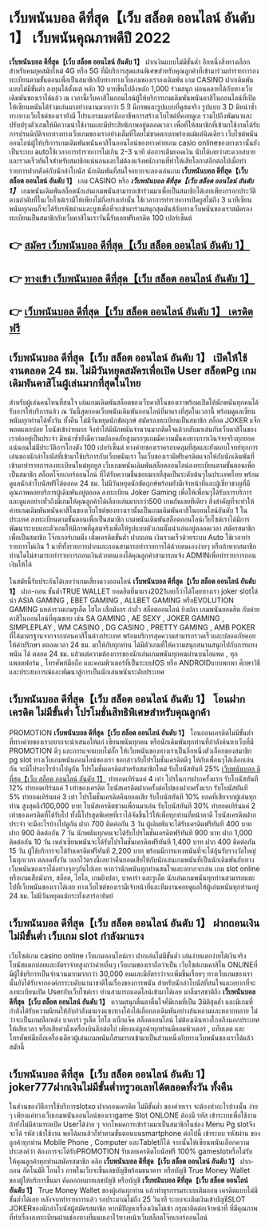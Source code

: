 # เว็บพนันบอล ดีที่สุด【เว็บ สล็อต ออนไลน์ อันดับ 1】  เว็บพนันคุณภาพดีปี 2022

**เว็บพนันบอล ดีที่สุด【เว็บ สล็อต ออนไลน์ อันดับ 1】** ฝากเงินแบบไม่มีขั้นต่ำ  อีกหนึ่งสิ่งทางเลือกสำหรับคนยุคสมัยใหม่ 4G หรือ 5G ที่มีบริการสุดแสนพิเศษสำหรับคุณลูกค้าที่เข้ามาร่วมทำรายการลงทะเบียนตามขั้นตอนเพื่อเป็นสมาชิกกับทางทางเว็บเกมของเราลงเดิมพัน เกม CASINO  ฝากเดิมพัน แบบไม่มีขั้นต่ำ ลงทุนได้ตั้งแต่ หลัก 10 บาทขึ้นไปถึงหลัก 1,000 ร่วมสนุก ผ่อนคลายได้กับทางเว็บเดิมพันของเราได้แล้ว ณ เวลานี้เว็บคาสิโนออนไลน์ผู้ให้บริการเกมเดิมพันพนันคาสิโนออนไลน์ที่เปิดให้เซียนพนันได้ร่วมเล่นมาอย่างนานมากกว่า 5 ปี มีภาพและรูปแบบที่ดูสมจริง รูปแบบ 3 D
มิหนำซ้ำทางทางเว็บไซต์ของเรายังมี โปรแกรมเมอร์มืออาชีพการสร้างเว็บไซต์ที่คอยดูเล  รวมไปถึงพัฒนาและปรับปรุงตัวเกมให้มีความน่าใช้งานและมีประสิทธิภาพอยู่ตลอดเวลา เพื่อที่ให้สมาชิกที่เข้ามาใช้งานได้รับการปรนนิบัติจากทางทางเว็บเกมของเราอย่างเต็มที่โดยไม่ขาดตกบกพร่องแม้แต่นิดเดียว เว็บไซต์พนันออนไลน์ผู้ให้บริการเกมเดิมพันพนันคาสิโนออนไลน์ของทางค่ายเกม casio onlineของทางเรานั้นยังเป็นระบบ autoใช้เวลาการทำรายการไม่เกิน 2-3 นาที ต่อการเติมยอดเงิน นับได้เลยว่าสะดวกสบายและรวดเร็วทันใจสำหรับสมาชิกแน่นอนและไม่ต้องแจ้งพนักงานที่ทำให้เสียโอกาสอีกต่อไปเมื่อทำรายการฝากตังค์กับนักล่าโบนัส
นักเดิมพันที่สนใจอยากจะลองเล่นเกม **เว็บพนันบอล ดีที่สุด【เว็บ สล็อต ออนไลน์ อันดับ 1】** เกม CASINO  หรือ ***เว็บพนันบอล ดีที่สุด【เว็บ สล็อต ออนไลน์ อันดับ 1】*** เกมพนันเดิมพันสล็อตนักเล่นเกมพนันสามารถเข้าร่วมมาเพื่อเป็นสมาชิกได้เลยเพียงกรอกประวัติตามลำดับที่ในเว็บไซต์เรามีให้เพียงไม่กี่อย่างเท่านั้น ใช้เวลาการทำรายการเปิดยูสไม่ถึง 3 นาทีเซียนพนันทุกคนก็จะได้รับรหัสผ่านและยูสเพื่อที่จะเข้ามาร่วมสนุกสุดมันส์กับทางเว็บพนันของเราสมัครลงทะเบียนเป็นสมาชิกกับเว็บคาสิโนเราวันนี้รับเลยฟรีเครดิต 100 เปอร์เซ็นต์ 

## 👉 [สมัคร เว็บพนันบอล ดีที่สุด【เว็บ สล็อต ออนไลน์ อันดับ 1】](https://archa888.com/)
## 👉 [ทางเข้า เว็บพนันบอล ดีที่สุด【เว็บ สล็อต ออนไลน์ อันดับ 1】](https://archa888.com/)
## 👉 [เว็บพนันบอล ดีที่สุด【เว็บ สล็อต ออนไลน์ อันดับ 1】 เครดิตฟรี](https://archa888.com/)

## เว็บพนันบอล ดีที่สุด【เว็บ สล็อต ออนไลน์ อันดับ 1】 เปิดให้ใช้งานตลอด  24 ชม. ไม่มีวันหยุดสมัครเพื่อเปิด User สล็อตPg เกมเดิมพันคาสิโนผู้เล่นมากที่สุดในไทย

สำหรับผู้เล่นคนไหนที่สนใจ เล่นเกมเดิมพันสล็อตของเว็บคาสิโนของเราพร้อมเปิดให้นักพนันทุกคนได้รับการให้บริการแล้ว ณ วันนี้สุดยอดเว็บพนันเดิมพันออนไลน์ที่มาแรงที่สุดในเวลานี้ พร้อมดูแลเซียนพนันทุกท่านได้ทั้งวัน ทั้งคืน ไม่มีวันหยุดนักขัตฤกษ์ สมัครลงทะเบียนเป็นสมาชิก สล็อต JOKER แจ็กพอตแตกบ่อย โบนัสเข้าง่ายมาก จึงทำให้มีนักพนันจำนวนมากติดใจแล้วกลับมาเล่นกับเว็บคาสิโนของเราต่ออยู่เป็นประจำ มิหนำซ้ำยังมีความปลอดภัยสูงมากๆแถมมีความมั่นคงทางการเงินจ่ายจริงทุกยอดแน่นอนไม่มีประวัติการโกงตัง 100 เปอร์เซ็นต์ ทางค่ายของเราครอบคลุมที่สุดและยังตอบโจทย์ทุกการเล่นของนักล่าโบนัสที่เข้ามาใช้บริการกับเว็บพนันเรา
ในเว็บของเรามีฟรีเครดิตแจกให้กับนักเดิมพันที่เข้ามาทำรายการลงทะเบียนใหม่ทุกยูส เว็บเกมพนันเดิมพันสล็อตออนไลน์ลงทะเบียนตามขั้นตอนเพื่อเป็นสมาชิก สล็อตโจ๊กเกอร์ออนไลน์ ที่ได้รับความชื่นชอบมากที่สุดเป็นระดับต้นๆในประเทศไทย พร้อมดูแลนักล่าโบนัสฟรีได้ตลอด 24 ชม. ไม่มีวันหยุดนักขัตฤกษ์พร้อมยังมีเจ้าหน้าที่และผู้เชี่ยวชาญที่มีคุณภาพคอยบริการผู้เดิมพันอยู่ตลอด ลงทะเบียน Joker Gaming เพื่อให้เพื่อนๆได้รับการบริการและดูแลอย่างทั่วถึงมีเกมให้คุณลูกค้าได้เลือกเล่นมากกว่า500 เกมกันเลยทีเดียว
สิ่งสำคัญที่จะทำให้ค่ายเกมเดิมพันพนันคาสิโนของเว็บไซต์ของทางเรานั้นเป็นเกมเดิมพันคาสิโนออนไลน์อันดับ 1 ในประเทศ ลงทะเบียนตามขั้นตอนเพื่อเป็นสมาชิก  เกมพนันเดิมพันสล็อตออนไลน์เว็บไซต์เราได้มีการพัฒนาระบบและตัวเกมให้มีภาพที่ดูสมจริงเพื่อให้รูปแบบตัวเกมนั้นน่าเล่นอยู่ตลอดเวลา สมัครสมาชิกเพื่อเป็นสมาชิก โจ๊กเกอร์เกมมิ่ง เติมเครดิตขั้นต่ำ ฝากถอน เงินรวดเร็วด้วยระบบ Auto ใช้เวลาทำรายการไม่เกิน 1 นาทีทั้งรายการฝากและถอนสามารถทำรายการได้ด้วยตนเองง่ายๆ หรือถ้าหากสมาชิกท่านใดไม่สามารถทำรายการถอนเงินด้วยตนเองได้คุณลูกค้าสามารถแจ้ง ADMINเพื่อทำรายการถอนเงินให้ได้

ในสมัยนี้รับประกันได้เลยว่าเกมเสี่ยงดวงออนไลน์ **เว็บพนันบอล ดีที่สุด【เว็บ สล็อต ออนไลน์ อันดับ 1】** ฝาก-ถอน ขั้นต่ำTRUE WALLET ยอดฮิตที่มาแรง2021เลยก็ว่าได้โดยทางเรา joker slotได้นำ  ASIA GAMING , EBET GAMING , ALLBET GAMING หรือEVOLUTION GAMING แหล่งรวมเกมรูเล็ต ไฮโล เสือมังกร กำถั่ว สล็อตออนไลน์ ยิงปลา เกมพนันยอดฮิต กับค่ายคาสิโนออนไลน์ที่คุณชอบ เช่น SA GAMING , AE SEXY , JOKER GAMING , SIMPLEPLAY , WM CASINO , DG CASINO , PRETTY GAMING , AMB POKER  ที่ได้มาตรฐานจากจากบ่อนคาสิโนต่างประเทศ พร้อมบริการสุดความสามารถรวดเร็วและปลอดภัยคอยให้คำปรึกษา ตลอดเวลา 24 ชม. มาให้กับทุกท่าน ได้มีตัวเกมที่ให้ความสนุกสนานสนุกไปกับการแทงพนัน ได้ ตลอด 24 ชม. แล้วแต่ความต้องการของนักเล่นเกมพนันทุกคนผ่านบนไอแพด , ทุกแพลตฟอร์ม , โทรศัพท์มือถือ และคอมพิวเตอร์ที่เป็นระบบIOS หรือ ANDROIDแบบพกพา ศึกษาวิธีและประสบการณ์และพัฒนาสู่การเป็นนักเล่นพนันระดับประเทศ

## เว็บพนันบอล ดีที่สุด【เว็บ สล็อต ออนไลน์ อันดับ 1】 โอนฝากเครดิต ไม่มีขั้นต่ำ โปรโมชั่นสิทธิพิเศษสำหรับคุณลูกค้า

 PROMOTION  **เว็บพนันบอล ดีที่สุด【เว็บ สล็อต ออนไลน์ อันดับ 1】** โอนถอนเครดิตไม่มีขั้นต่ำ ที่ทางค่ายของเราอยากจะนำเสนอให้แก่  เซียนพนันทุกคน หรือนักเดิมพันทุกท่านที่กำลังค้นหาเว็บที่มี  PROMOTION ดีๆ และการแจกแบบไม่กั๊ก ให้เว็บพนันของทางเราเป็นอีกหนึ่งตัวเลือกของสมาชิก pg slot ทางเว็บเกมพนันออนไลน์ของเรา ขอกล่าวกับโปรโมชั่นเครดิตดีๆ ให้กับเพื่อนๆได้เลือกเล่นกัน จะมีโปรอะไรบ้างไปดูกัน
โปรโมชั่นเครดิตสำหรับสมาชิกใหม่ รับโบนัสทันที 25% [เว็บพนันบอล ดีที่สุด【เว็บ สล็อต ออนไลน์ อันดับ 1】](https://archa888.com/) ทำยอดเทิร์นแค่ 4 เท่า
โปรในการฝากครั้งแรก รับโบนัสทันที 12% ทำยอดเทิร์นแค่ 1 เท่าของเครดิต
โบนัสเครดิตฝากครั้งต่อไปของฝากครั้งแรก รับโบนัสทันที 5% ทำยอดเทิร์นแค่ 3 เท่า
โปรโมชั่นเครดิตคืนยอดเสีย รับโบนัสทันที 10% ยอดที่เสียจากผู้เล่นทุกท่าน สูงสุดถึง100,000 บาท
โบนัสเครดิตชวนเพื่อนมาเล่น รับโบนัสทันที 30% ทำยอดเทิร์นแค่ 2 เท่าของเครดิตที่ได้รับไป
ทั้งนี้โปรสุดพิเศษที่เราได้จัดขึ้นไว้ให้เพื่อทุกท่านที่หน้าตาดี โบนัสเครดิตฝากประจำ จะมีอะไรบ้างไปดูกัน
ฝาก 700 ติดต่อกัน 3 วัน ผู้เดิมพันจะได้รับเครดิตฟรีทันที 400 บาท
ฝาก 900 ติดต่อกัน 7 วัน นักพนันทุกคนจะได้รับโปรโมชั่นเครดิตฟรีทันที 900 บาท
ฝาก 1,000 ติดต่อกัน 10 วัน เหล่าเซียนพนันจะได้รับโปรโมชั่นเครดิตฟรีทันที 1,400 บาท
ฝาก 400 ติดต่อกัน 15 วัน ผู้ใช้บริการจะได้รับเครดิตฟรีทันที 2,200 บาท
พร้อมมีการแทงพนันที่จะได้ลุ้นรับรางวัลใหญ่ในทุกเวลา ตลอดทั้งวัน บอกไว้ตรงนี้เลยว่าคืนยอดเสียให้กับนักเล่นเกมพนันที่เป็นนักเดิมพันกับทางเว็บพนันของเราได้อย่างจุกๆกันไปเลย หากว่านักพนันทุกท่านสนใจและอยากจะเล่น เกม slot online หรือเกมเสือมังกร, สล็อต, ไฮโล, เกมยิงปลา, บาคาร่า และรูเล็ต นักเล่นเกมพนันทุกท่านสามารถแตะไปที่เว็บพนันของเราได้เลย ทางเว็บไซต์ของเรามีเจ้าหน้าที่และทีมงานคอยดูแลให้ผู้เล่นพนันทุกท่านอยู่ 24 ชม. ไม่มีวันหยุดแม้กระทั่งเสาร์อาทิตย์

## เว็บพนันบอล ดีที่สุด【เว็บ สล็อต ออนไลน์ อันดับ 1】 ฝากถอนเงินไม่มีขั้นต่ำ  เว็บเกม slot กำลังมาแรง

เว็บไซต์เกม casino online เว็บเกมออนไลน์เรา ฝากเล่นไม่มีขั้นต่ำ เล่นง่ายแตกง่ายได้เงินจริง โบนัสแตกบ่อยและอัตราจ่ายสูงกว่าค่ายอื่นๆ เว็บเกมของเราถือว่าเป็น เว็บไซต์เกมคาสิโน ONLINEที่มีผู้ใช้บริการเป็นจำนวนมากมากกว่า 30,000 คนและมีอัตราว่าจะเพิ่มขึ้นเรื่อยๆ ทางเว็บเกมของเรานั้นยังได้รับจากองค์กรระบดับนานาชาติในเรื่องของการพนัน สำหรับนักล่าโบนัสที่สนใจและอยากที่จะลงทะเบียนเปิด Userกับเว็บไซต์เรา ท่านสามารถแอดไลน์เข้ามาได้เลย
	มาลิ้มรสชาติถึง **เว็บพนันบอล ดีที่สุด【เว็บ สล็อต ออนไลน์ อันดับ 1】** ความสนุกตื่นตาตื่นใจที่มีเกมที่เป็น 3มิติสุดล้ำ และมีเกมที่กำลังได้รับความนิยมให้กับกำลังมาแรงแซงทางโค้งได้เลือกลงเดิมพันอย่างล้นหลามและหลากหลาย  ไม่ว่าจะเป็นเกมป๊อกเด้ง บาคาร่า รูเล็ต ไฮโล แบ็กแจ๊ค สล็อตออนไลน์ ไม่ต้องเดินทางไกลถึงนอกประเทศให้เสียเวลา หรือเสียค่านั่งเครื่องบินอีกต่อไป เพียงแค่ลูกค้าทุกท่านมีคอมพิวเตอร์ , แท็บเลต และโทรศัพท์มือถือเครื่องเดียวผู้เล่นเกมพนันก็สามารถเข้ามาเป็นส่วนหนึ่งกับทางเว็บพนันของเราได้แล้วสมัยนี้

## เว็บพนันบอล ดีที่สุด【เว็บ สล็อต ออนไลน์ อันดับ 1】 joker777ฝากเงินไม่มีขั้นต่ำทรูวอเลทได้ตลอดทั้งวัน ทั้งคืน

ในส่วนของวิธีการใช้บริการslotxo ฝากถอนเครดิต ไม่มีขั้นต่ำ ของค่ายเรา จะต้องทำอะไรบ้างนั้น ง่าย ๆ เพียงแค่ทางเว็บเกมพนันออนไลน์ของเราgame Slot ONLONE ต้องมี รหัส เข้าระบบเพื่อใช้งาน ถ้ายังไม่มีสามารถเปิด Userได้ง่าย ๆ จากโหมดการเข้าร่วมมาเป็นสมาชิกในช่อง Menu Pg slotจึงจะได้ รหัส เข้าใช้งาน พอได้มาแล้วก็ทำตามขั้นตอนบนsmartphone ต่อไปนี้
เข้าระบบ รหัสผ่าน  ของลูกค้าทุกท่าน Mobile Phone , Computer และTabletก็ได้
จากนั้นให้เซียนพนันเลือกความประสงค์ว่า ต้องการจะได้รับPROMOTION รับเลยเครดิตโบนัสฟรี 100% gameslotหรือไม่รับ
ให้คุณลูกค้าทุกท่านสมัครสมาชิก คลิก **เว็บพนันบอล ดีที่สุด【เว็บ สล็อต ออนไลน์ อันดับ 1】** ฝาก-ถอน อัตโนมัติ โอนไว ภาพในเว็บจะขึ้นเลขบัญชีพร้อมธนาคาร หรือบัญชี True Money Wallet ของผู้ให้บริการขึ้นมา
คัดลอกหมายเลขบัญชี หรือบัญชี **เว็บพนันบอล ดีที่สุด【เว็บ สล็อต ออนไลน์ อันดับ 1】** True Money Wallet ของผู้เล่นทุกท่าน แล้วทำธุรกรรมระบบเติมถอน เครดิตแบบไม่มีขั้นต่ำได้เลย
หลังจากทำรายการแล้ว รอประมาณไม่ถึง 25 วินาที ระบบจะเติมเงินเข้าบัญชีSLOT JOKERของนักล่าโบนัสผู้สมัครสมาชิก
หากมีปัญหาเรื่องเงินไม่เข้า กรุณาติดต่อเจ้าหน้าที่ ที่มีคุณภาพ ที่ทำเรื่องลงทะเบียนผ่านช่องทางที่แนบเอาไว้ทางหน้าเว็บสล็อตโจ๊กเกอร์ออนไลน์


